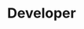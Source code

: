 ---
name: "Stephanie Wei"
title: "Developer"
group: "member"
img: "swei.jpg"
graduating_year: 2024
github: "Stephanie0829"
---